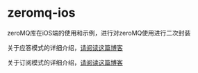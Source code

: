 # zeromq-ios
zeroMQ库在iOS端的使用和示例，进行对zeroMQ使用进行二次封装

关于应答模式的详细介绍，[请阅读这篇博客](https://chenjiede.github.io/2017/04/09/zeroMQ%E9%80%9A%E8%AE%AF%E5%BA%93--iOS/)

关于订阅模式的详细介绍，[请阅读这篇博客](https://chenjiede.github.io/2017/04/15/ZeroMQ%E9%80%9A%E8%AE%AF%E8%AE%A2%E9%98%85%E6%A8%A1%E5%BC%8F--iOS/)
